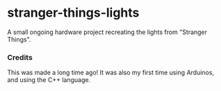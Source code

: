 # stranger-things-lights
A small ongoing hardware project recreating the lights from "Stranger Things".

### Credits
This was made a long time ago! It was also my first time using Arduinos, and using the C++ language. 
